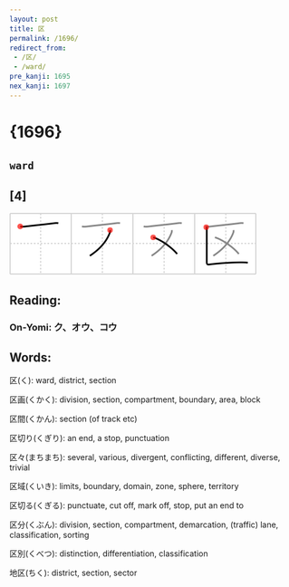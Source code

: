 ```yaml
---
layout: post
title: 区
permalink: /1696/
redirect_from:
 - /区/
 - /ward/
pre_kanji: 1695
nex_kanji: 1697
---
```


# {1696}

## `ward`

## [4]

<div class="stroke"><img src="../images/E58CBA.png" /></div>

## Reading:

### On-Yomi: ク、オウ、コウ

## Words:

区(く): ward, district, section

区画(くかく): division, section, compartment, boundary, area, block

区間(くかん): section (of track etc)

区切り(くぎり): an end, a stop, punctuation

区々(まちまち): several, various, divergent, conflicting, different, diverse, trivial

区域(くいき): limits, boundary, domain, zone, sphere, territory

区切る(くぎる): punctuate, cut off, mark off, stop, put an end to

区分(くぶん): division, section, compartment, demarcation, (traffic) lane, classification, sorting

区別(くべつ): distinction, differentiation, classification

地区(ちく): district, section, sector
